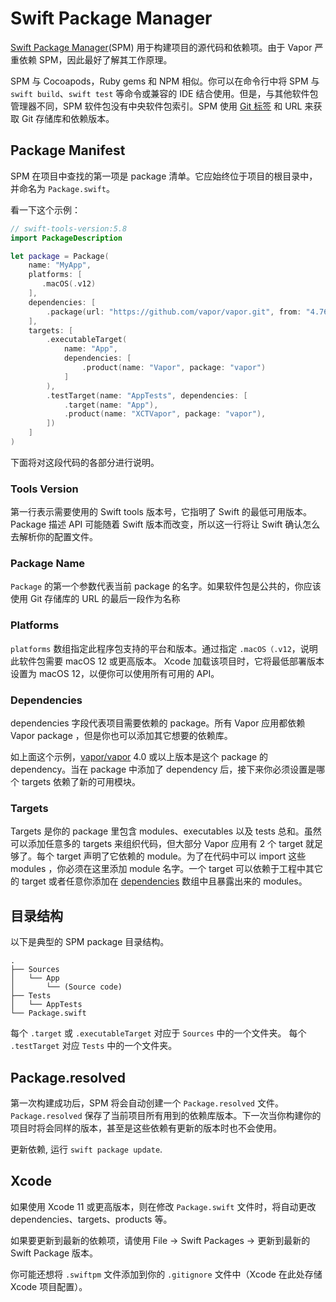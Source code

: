 # Swift Package Manager

[Swift Package Manager](https://swift.org/package-manager/)(SPM) 用于构建项目的源代码和依赖项。由于 Vapor 严重依赖 SPM，因此最好了解其工作原理。

SPM 与 Cocoapods，Ruby gems 和 NPM 相似。你可以在命令行中将 SPM 与 `swift build`、`swift test` 等命令或兼容的 IDE 结合使用。但是，与其他软件包管理器不同，SPM 软件包没有中央软件包索引。SPM 使用 [Git 标签](https://git-scm.com/book/en/v2/Git-Basics-Tagging) 和 URL 来获取 Git 存储库和依赖版本。

## Package Manifest

SPM 在项目中查找的第一项是 package 清单。它应始终位于项目的根目录中，并命名为 `Package.swift`。

看一下这个示例：

```swift
// swift-tools-version:5.8
import PackageDescription

let package = Package(
    name: "MyApp",
    platforms: [
       .macOS(.v12)
    ],
    dependencies: [
        .package(url: "https://github.com/vapor/vapor.git", from: "4.76.0"),
    ],
    targets: [
        .executableTarget(
            name: "App",
            dependencies: [
                .product(name: "Vapor", package: "vapor")
            ]
        ),
        .testTarget(name: "AppTests", dependencies: [
            .target(name: "App"),
            .product(name: "XCTVapor", package: "vapor"),
        ])
    ]
)
```

下面将对这段代码的各部分进行说明。

### Tools Version

第一行表示需要使用的 Swift tools 版本号，它指明了 Swift 的最低可用版本。Package 描述 API 可能随着 Swift 版本而改变，所以这一行将让 Swift 确认怎么去解析你的配置文件。

### Package Name

`Package` 的第一个参数代表当前 package 的名字。如果软件包是公共的，你应该使用 Git 存储库的 URL 的最后一段作为名称

### Platforms

`platforms` 数组指定此程序包支持的平台和版本。通过指定 `.macOS（.v12`，说明此软件包需要 macOS 12 或更高版本。 Xcode 加载该项目时，它将最低部署版本设置为 macOS 12，以便你可以使用所有可用的 API。

### Dependencies

dependencies 字段代表项目需要依赖的 package。所有 Vapor 应用都依赖 Vapor package ，但是你也可以添加其它想要的依赖库。

如上面这个示例，[vapor/vapor](https://github.com/vapor/vapor) 4.0 或以上版本是这个 package 的 dependency。当在 package 中添加了 dependency 后，接下来你必须设置是哪个 targets 依赖了新的可用模块。

### Targets

Targets 是你的 package 里包含 modules、executables 以及 tests 总和。虽然可以添加任意多的 targets 来组织代码，但大部分 Vapor 应用有 2 个 target 就足够了。每个 target 声明了它依赖的 module。为了在代码中可以 import 这些 modules ，你必须在这里添加 module 名字。一个 target 可以依赖于工程中其它的 target 或者任意你添加在 [dependencies](#dependencies) 数组中且暴露出来的 modules。

## 目录结构

以下是典型的 SPM package 目录结构。

```
.
├── Sources
│   └── App
│       └── (Source code)
├── Tests
│   └── AppTests
└── Package.swift
```

每个 `.target` 或 `.executableTarget` 对应于 `Sources` 中的一个文件夹。
每个 `.testTarget` 对应 `Tests` 中的一个文件夹。

## Package.resolved

第一次构建成功后，SPM 将会自动创建一个 `Package.resolved` 文件。`Package.resolved` 保存了当前项目所有用到的依赖库版本。下一次当你构建你的项目时将会同样的版本，甚至是这些依赖有更新的版本时也不会使用。

更新依赖, 运行 `swift package update`.

## Xcode

如果使用 Xcode 11 或更高版本，则在修改 `Package.swift` 文件时，将自动更改 dependencies、targets、products 等。

如果要更新到最新的依赖项，请使用 File &rarr; Swift Packages &rarr; 更新到最新的 Swift Package 版本。

你可能还想将 `.swiftpm` 文件添加到你的 `.gitignore` 文件中（Xcode 在此处存储 Xcode 项目配置）。
